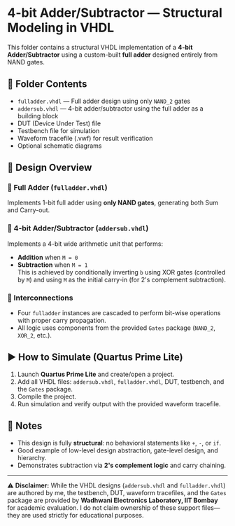 # 4-bit Adder/Subtractor — Structural Modeling in VHDL

This folder contains a structural VHDL implementation of a **4-bit Adder/Subtractor** using a custom-built **full adder** designed entirely from NAND gates.

## 📁 Folder Contents

- `fulladder.vhdl` — Full adder design using only `NAND_2` gates  
- `addersub.vhdl` — 4-bit adder/subtractor using the full adder as a building block  
- DUT (Device Under Test) file  
- Testbench file for simulation  
- Waveform tracefile (.vwf) for result verification  
- Optional schematic diagrams

## 🔧 Design Overview

### 🔹 Full Adder (`fulladder.vhdl`)
Implements 1-bit full adder using **only NAND gates**, generating both Sum and Carry-out.

### 🔹 4-bit Adder/Subtractor (`addersub.vhdl`)
Implements a 4-bit wide arithmetic unit that performs:
- **Addition** when `M = 0`
- **Subtraction** when `M = 1`  
This is achieved by conditionally inverting `b` using XOR gates (controlled by `M`) and using `M` as the initial carry-in (for 2's complement subtraction).

### 🔗 Interconnections
- Four `fulladder` instances are cascaded to perform bit-wise operations with proper carry propagation.
- All logic uses components from the provided `Gates` package (`NAND_2`, `XOR_2`, etc.).

## ▶️ How to Simulate (Quartus Prime Lite)

1. Launch **Quartus Prime Lite** and create/open a project.
2. Add all VHDL files: `addersub.vhdl`, `fulladder.vhdl`, DUT, testbench, and the `Gates` package.
3. Compile the project.
4. Run simulation and verify output with the provided waveform tracefile.

## 📌 Notes

- This design is fully **structural**: no behavioral statements like `+`, `-`, or `if`.
- Good example of low-level design abstraction, gate-level design, and hierarchy.
- Demonstrates subtraction via **2's complement logic** and carry chaining.

---

⚠️ **Disclaimer:** While the VHDL designs (`addersub.vhdl` and `fulladder.vhdl`) are authored by me, the testbench, DUT, waveform tracefiles, and the `Gates` package are provided by **Wadhwani Electronics Laboratory, IIT Bombay** for academic evaluation. I do not claim ownership of these support files—they are used strictly for educational purposes.
